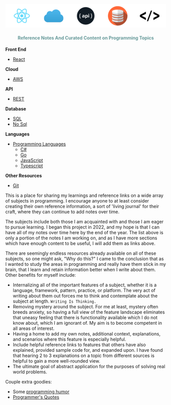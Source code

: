 <p align="center">
  <img src="assets/images/banner.png" alt="banner"/>
</p>

<h4 align="center">
  <span style="color: #669999">Reference Notes And Curated Content on Programming Topics</span>
</h4>

**Front End**

- [React](./react/)

**Cloud**

- [AWS](/AWS/)

**API**

- [REST](/rest-api/)

**Database**

- [SQL](structured-query-language/)
- [No Sql](nosql/)

**Languages**

- [Programming Languages](./languages/)
  - [C#](./csharp/)
  - [Go](./go/)
  - [JavaScript](./javascript/)
  - [Typescript](./typescript/)

**Other Resources**

- [Git](./git/)

This is a place for sharing my learnings and reference links on a wide array of subjects in programming. I encourage anyone to at least consider creating their own reference information, a sort of 'living journal' for their craft, where they can continue to add notes over time.

The subjects include both those I am acquainted with and those I am eager to pursue learning. I began this project in 2022, and my hope is that I can have all of my notes over time here by the end of the year. The list above is only a portion of the notes I am working on, and as I have more sections which have enough content to be useful, I will add them as links above.

There are seemingly endless resources already available on all of these subjects, so one might ask, "Why do this?" I came to the conclusion that as I wanted to study the areas in programming and really have them stick in my brain, that I learn and retain information better when I write about them. Other benefits for myself include:

- Internalizing all of the important features of a subject, whether it is a language, framework, pattern, practice, or platform. The very act of writing about them out forces me to think and contemplate about the subject at length. `Writing Is Thinking.`
- Removing mystery around the subject. For me at least, mystery often breeds anxiety, so having a full view of the feature landscape eliminates that uneasy feeling that there is functionality available which I do not know about, which I am ignorant of. My aim is to become competent in all areas of interest.
- Having a home to add my own notes, additional context, explanations, and scenarios where this feature is especially helpful.
- Include helpful reference links to features that others have also explained, provided sample code for, and expanded upon. I have found that hearing 2 to 3 explanations on a topic from different sources is helpful to gain a more well-rounded view.
- The ultimate goal of abstract application for the purposes of solving real world problems.

Couple extra goodies:

- Some [programming humor](./humor/)
- [Programmer's Quotes](https://www.codingninja.co.uk/best-programmers-quotes/)

